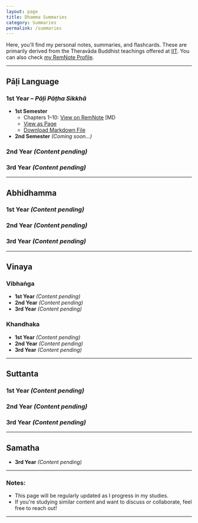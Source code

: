 ```yaml
---
layout: page
title: Dhamma Summaries
category: Summaries
permalink: /summaries
---
```


Here, you'll find my personal notes, summaries, and flashcards. These are primarily derived from the Theravāda Buddhist teachings offered at [IIT](https://www.theravado.com/). You can also check [my RemNote Profile](https://www.remnote.com/profile/brazilianmonk).

---

## Pāḷi Language

### 1st Year – *Pāḷi Pāṭha Sikkhā*
- **1st Semester**  
  - Chapters 1–10: [View on RemNote](https://www.remnote.com/a/Chapter-1-Pai-paha-sikkha-Bhante-Vijitananda/63d13028e8e74a05c741ba69) [MD
  - [View as Page](/pali-patha-sikkha-chapter-1)  
  - [Download Markdown File](/pali-patha-sikkha-chapter-1-file.md)
- **2nd Semester** *(Coming soon...)*  

### 2nd Year *(Content pending)*
### 3rd Year *(Content pending)*

---

## Abhidhamma

### 1st Year *(Content pending)*
### 2nd Year *(Content pending)*
### 3rd Year *(Content pending)*

---

## Vinaya

### Vibhaṅga
- **1st Year** *(Content pending)*
- **2nd Year** *(Content pending)*
- **3rd Year** *(Content pending)*

### Khandhaka
- **1st Year** *(Content pending)*
- **2nd Year** *(Content pending)*
- **3rd Year** *(Content pending)*

---

## Suttanta

### 1st Year *(Content pending)*
### 2nd Year *(Content pending)*
### 3rd Year *(Content pending)*

---

## Samatha

- **3rd Year** *(Content pending)*

---

### Notes:
- This page will be regularly updated as I progress in my studies.
- If you're studying similar content and want to discuss or collaborate, feel free to reach out!

---
